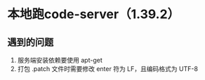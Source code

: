 # 本地跑code-server（1.39.2）

## 遇到的问题

1. 服务端安装依赖要使用 apt-get
2. 打包 .patch 文件时需要修改 enter 符为 LF，且编码格式为 UTF-8
